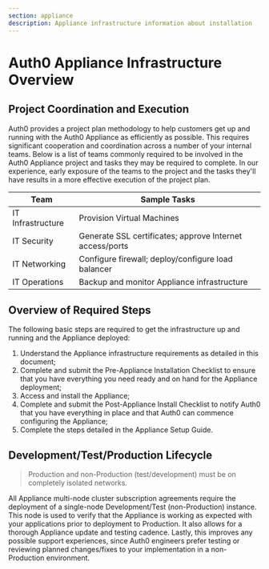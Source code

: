 ```yaml
---
section: appliance
description: Appliance infrastructure information about installation
---
```


# Auth0 Appliance Infrastructure Overview

## Project Coordination and Execution

Auth0 provides a project plan methodology to help customers get up and running with the Auth0 Appliance as efficiently as possible. This requires significant cooperation and coordination across a number of your internal teams. Below is a list of teams commonly required to be involved in the Auth0 Appliance project and tasks they may be required to complete. In our experience, early exposure of the teams to the project and the tasks they'll have results in a more effective execution of the project plan.

<table class="table">
    <thead>
        <tr>
            <th>Team</th>
            <th>Sample Tasks</th>
        </tr>
    </thead>
    <tbody>
        <tr>
            <td>IT Infrastructure</td>
            <td>Provision Virtual Machines</td>
        </tr>
        <tr>
            <td>IT Security</td>
            <td>Generate SSL certificates; approve Internet access/ports</td>
        </tr>
        <tr>
            <td>IT Networking</td>
            <td>Configure firewall; deploy/configure load balancer</td>
        </tr>
        <tr>
            <td>IT Operations</td>
            <td>Backup and monitor Appliance infrastructure</td>
        </tr>
    </tbody>
</table>

## Overview of Required Steps

The following basic steps are required to get the infrastructure up and running and the Appliance deployed:

1. Understand the Appliance infrastructure requirements as detailed in this document;
2. Complete and submit the Pre-Appliance Installation Checklist to ensure that you have everything you need ready and on hand for the Appliance deployment;
3. Access and install the Appliance;
4. Complete and submit the Post-Appliance Install Checklist to notify Auth0 that you have everything in place and that Auth0 can commence configuring the Appliance;
5. Complete the steps detailed in the Appliance Setup Guide.

## Development/Test/Production Lifecycle

> Production and non-Production (test/development) must be on completely isolated networks.

All Appliance multi-node cluster subscription agreements require the deployment of a single-node Development/Test (non-Production) instance. This node is used to verify that the Appliance is working as expected with your applications prior to deployment to Production. It also allows for a thorough Appliance update and testing cadence. Lastly, this improves any possible support experiences, since Auth0 engineers prefer testing or reviewing planned changes/fixes to your implementation in a non-Production environment.

